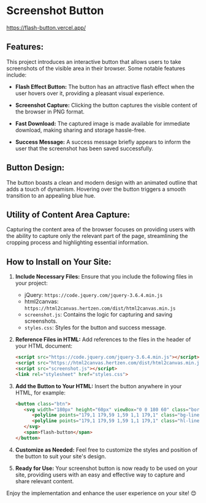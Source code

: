 # Screenshot Button

https://flash-button.vercel.app/

## Features:

This project introduces an interactive button that allows users to take screenshots of the visible area in their browser. Some notable features include:

- **Flash Effect Button:** The button has an attractive flash effect when the user hovers over it, providing a pleasant visual experience.

- **Screenshot Capture:** Clicking the button captures the visible content of the browser in PNG format.

- **Fast Download:** The captured image is made available for immediate download, making sharing and storage hassle-free.

- **Success Message:** A success message briefly appears to inform the user that the screenshot has been saved successfully.

## Button Design:

The button boasts a clean and modern design with an animated outline that adds a touch of dynamism. Hovering over the button triggers a smooth transition to an appealing blue hue.

## Utility of Content Area Capture:

Capturing the content area of the browser focuses on providing users with the ability to capture only the relevant part of the page, streamlining the cropping process and highlighting essential information.

## How to Install on Your Site:

1. **Include Necessary Files:**
   Ensure that you include the following files in your project:
   - jQuery: `https://code.jquery.com/jquery-3.6.4.min.js`
   - html2canvas: `https://html2canvas.hertzen.com/dist/html2canvas.min.js`
   - `screenshot.js`: Contains the logic for capturing and saving screenshots.
   - `styles.css`: Styles for the button and success message.

2. **Reference Files in HTML:**
   Add references to the files in the header of your HTML document:
   ```html
   <script src="https://code.jquery.com/jquery-3.6.4.min.js"></script>
   <script src="https://html2canvas.hertzen.com/dist/html2canvas.min.js"></script>
   <script src="screenshot.js"></script>
   <link rel="stylesheet" href="styles.css">
   ```

3. **Add the Button to Your HTML:**
   Insert the button anywhere in your HTML, for example:
   ```html
   <button class="btn">
      <svg width="180px" height="60px" viewBox="0 0 180 60" class="border">
         <polyline points="179,1 179,59 1,59 1,1 179,1" class="bg-line" />
         <polyline points="179,1 179,59 1,59 1,1 179,1" class="hl-line" />
      </svg>
      <span>flash-button</span>
   </button>
   ```

4. **Customize as Needed:**
   Feel free to customize the styles and position of the button to suit your site's design.

5. **Ready for Use:**
   Your screenshot button is now ready to be used on your site, providing users with an easy and effective way to capture and share relevant content.

Enjoy the implementation and enhance the user experience on your site! 😊